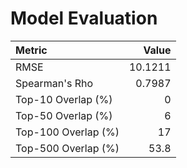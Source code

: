 # Model Evaluation

| Metric              |   Value |
|:--------------------|--------:|
| RMSE                | 10.1211 |
| Spearman's Rho      |  0.7987 |
| Top-10 Overlap (%)  |  0      |
| Top-50 Overlap (%)  |  6      |
| Top-100 Overlap (%) | 17      |
| Top-500 Overlap (%) | 53.8    |